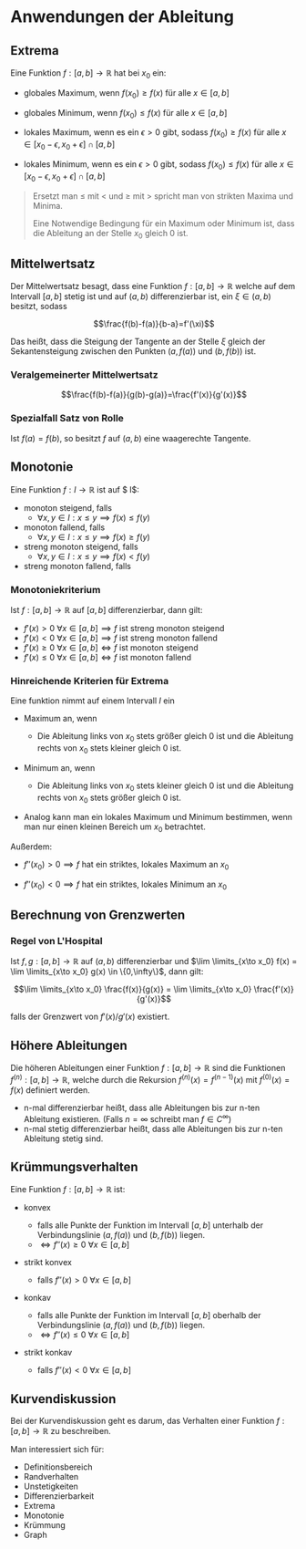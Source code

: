 # Anwendungen der Ableitung

## Extrema

Eine Funktion $f:[a,b]\to\mathbb{R}$ hat bei $x_0$ ein:

- globales Maximum, wenn $f(x_0) \geq f(x)$ für alle $x\in[a,b]$
- globales Minimum, wenn $f(x_0) \leq f(x)$ für alle $x\in[a,b]$

- lokales Maximum, wenn es ein $\epsilon > 0$ gibt, sodass $f(x_0) \geq f(x)$ für alle $x\in[x_0-\epsilon,x_0+\epsilon] \cap [a,b]$

- lokales Minimum, wenn es ein $\epsilon > 0$ gibt, sodass $f(x_0) \leq f(x)$ für alle $x\in[x_0-\epsilon,x_0+\epsilon] \cap [a,b]$

> Ersetzt man $\leq$ mit $<$ und $\geq$ mit $>$ spricht man von strikten Maxima und Minima.
>
> Eine Notwendige Bedingung für ein Maximum oder Minimum ist, dass die Ableitung an der Stelle $x_0$ gleich 0 ist.

## Mittelwertsatz

Der Mittelwertsatz besagt, dass eine Funktion $f:[a,b]\to\mathbb{R}$ welche auf dem Intervall $[a,b]$ stetig ist und auf $(a,b)$ differenzierbar ist, ein $\xi\in(a,b)$ besitzt, sodass

$$\frac{f(b)-f(a)}{b-a}=f'(\xi)$$

Das heißt, dass die Steigung der Tangente an der Stelle $\xi$ gleich der Sekantensteigung zwischen den Punkten $(a,f(a))$ und $(b,f(b))$ ist.

### Veralgemeinerter Mittelwertsatz

$$\frac{f(b)-f(a)}{g(b)-g(a)}=\frac{f'(x)}{g'(x)}$$

### Spezialfall Satz von Rolle

Ist $f(a)=f(b)$, so besitzt $f$ auf $(a,b)$ eine waagerechte Tangente.

## Monotonie

Eine Funktion $f: I\to\mathbb{R}$ ist auf $ I$:

- monoton steigend, falls
  - $\forall x,y\in I: x\leq y \implies f(x)\leq f(y)$
- monoton fallend, falls
  - $\forall x,y\in I: x\leq y \implies f(x)\geq f(y)$
- streng monoton steigend, falls
  - $\forall x,y\in I: x\leq y \implies f(x)<f(y)$
- streng monoton fallend, falls

### Monotoniekriterium

Ist $f:[a,b]\to\mathbb{R}$ auf $[a,b]$ differenzierbar, dann gilt:

- $f'(x) > 0 \ \forall x\in[a,b] \implies f$ ist streng monoton steigend
- $f'(x) < 0 \ \forall x\in[a,b] \implies f$ ist streng monoton fallend
- $f'(x) \geq 0 \ \forall x\in[a,b] \iff f$ ist monoton steigend
- $f'(x) \leq 0 \ \forall x\in[a,b] \iff f$ ist monoton fallend

### Hinreichende Kriterien für Extrema

Eine funktion nimmt auf einem Intervall $I$ ein

- Maximum an, wenn
  - Die Ableitung links von $x_0$ stets größer gleich 0 ist und die Ableitung rechts von $x_0$ stets kleiner gleich 0 ist.
- Minimum an, wenn
  - Die Ableitung links von $x_0$ stets kleiner gleich 0 ist und die Ableitung rechts von $x_0$ stets größer gleich 0 ist.

- Analog kann man ein lokales Maximum und Minimum bestimmen, wenn man nur einen kleinen Bereich um $x_0$ betrachtet.

Außerdem:

- $f''(x_0)>0 \implies f$ hat ein striktes, lokales Maximum an $x_0$

- $f''(x_0)<0 \implies f$ hat ein striktes, lokales Minimum an $x_0$

## Berechnung von Grenzwerten

### Regel von L'Hospital

Ist $f,g:[a,b]\to\mathbb{R}$ auf $(a,b)$ differenzierbar und $\lim \limits_{x\to x_0} f(x) = \lim \limits_{x\to x_0} g(x) \in \{0,\infty\}$, dann gilt:

$$\lim \limits_{x\to x_0} \frac{f(x)}{g(x)} = \lim \limits_{x\to x_0} \frac{f'(x)}{g'(x)}$$

falls der Grenzwert von $f'(x)/g'(x)$ existiert.

## Höhere Ableitungen

Die höheren Ableitungen einer Funktion $f:[a,b]\to\mathbb{R}$ sind die Funktionen $f^{(n)}:[a,b]\to\mathbb{R}$, welche durch die Rekursion $f^{(n)}(x)=f^{(n-1)}(x)$ mit $f^{(0)}(x)=f(x)$ definiert werden.

- n-mal differenzierbar heißt, dass alle Ableitungen bis zur n-ten Ableitung existieren. (Falls $n=\infty$ schreibt man $f \in C^{\infty}$)
- n-mal stetig differenzierbar heißt, dass alle Ableitungen bis zur n-ten Ableitung stetig sind.

## Krümmungsverhalten

Eine Funktion $f:[a,b]\to\mathbb{R}$ ist:

- konvex
  - falls alle Punkte der Funktion im Intervall $[a,b]$ unterhalb der Verbindungslinie $(a,f(a))$ und $(b,f(b))$ liegen.
  - $\iff f''(x) \geq 0 \ \forall x\in[a,b]$

- strikt konvex
  - falls $f''(x) > 0 \ \forall x\in[a,b]$
  
- konkav
  - falls alle Punkte der Funktion im Intervall $[a,b]$ oberhalb der Verbindungslinie $(a,f(a))$ und $(b,f(b))$ liegen.
  - $\iff f''(x) \leq 0 \ \forall x\in[a,b]$

- strikt konkav
  - falls $f''(x) < 0 \ \forall x\in[a,b]$

## Kurvendiskussion

Bei der Kurvendiskussion geht es darum, das Verhalten einer Funktion $f:[a,b]\to\mathbb{R}$ zu beschreiben.

Man interessiert sich für:

- Definitionsbereich
- Randverhalten
- Unstetigkeiten
- Differenzierbarkeit
- Extrema
- Monotonie
- Krümmung
- Graph
